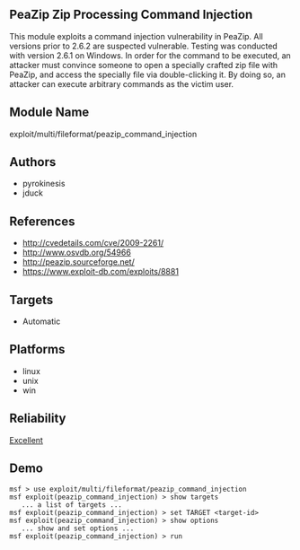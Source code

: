 ## PeaZip Zip Processing Command Injection

This module exploits a command injection vulnerability in 
PeaZip. All versions prior to 2.6.2 are suspected 
vulnerable. Testing was conducted with version 2.6.1 on 
Windows. In order for the command to be executed, an 
attacker must convince someone to open a specially crafted 
zip file with PeaZip, and access the specially file via 
double-clicking it. By doing so, an attacker can execute 
arbitrary commands as the victim user.


## Module Name
exploit/multi/fileformat/peazip_command_injection

## Authors
* pyrokinesis
* jduck


## References
* http://cvedetails.com/cve/2009-2261/
* http://www.osvdb.org/54966
* http://peazip.sourceforge.net/
* https://www.exploit-db.com/exploits/8881



## Targets
* Automatic


## Platforms
* linux
* unix
* win

## Reliability
[Excellent](https://github.com/rapid7/metasploit-framework/wiki/Exploit-Ranking)

## Demo

```
msf > use exploit/multi/fileformat/peazip_command_injection
msf exploit(peazip_command_injection) > show targets
   ... a list of targets ...
msf exploit(peazip_command_injection) > set TARGET <target-id>
msf exploit(peazip_command_injection) > show options
   ... show and set options ...
msf exploit(peazip_command_injection) > run
```
    
    